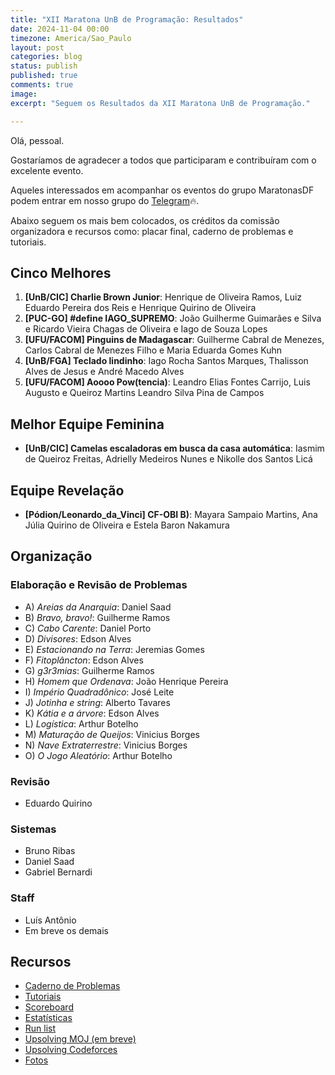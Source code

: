 ```yaml
---
title: "XII Maratona UnB de Programação: Resultados"
date: 2024-11-04 00:00
timezone: America/Sao_Paulo
layout: post
categories: blog
status: publish
published: true
comments: true
image:
excerpt: "Seguem os Resultados da XII Maratona UnB de Programação."

---
```


Olá, pessoal.

Gostaríamos de agradecer a todos que participaram e contribuíram com o excelente evento.

Aqueles interessados em acompanhar os eventos do grupo MaratonasDF podem entrar
em nosso grupo do [Telegram](https://t.me/maratonasdf)🔥.

Abaixo seguem os mais bem colocados, os créditos da comissão organizadora e recursos como: placar final, caderno de problemas e tutoriais.

## Cinco Melhores

1. **[UnB/CIC] Charlie Brown Junior**: Henrique de Oliveira Ramos, Luiz Eduardo Pereira dos Reis e Henrique Quirino de Oliveira
2. **[PUC-GO] #define IAGO_SUPREMO**: João Guilherme Guimarães e Silva e Ricardo
   Vieira Chagas de Oliveira e Iago de Souza Lopes
3. **[UFU/FACOM] Pinguins de Madagascar**: Guilherme Cabral de Menezes, Carlos
   Cabral de Menezes Filho e Maria Eduarda Gomes Kuhn
4. **[UnB/FGA] Teclado lindinho**: Iago Rocha Santos Marques, Thalisson Alves de
   Jesus e André Macedo Alves
5. **[UFU/FACOM] Aoooo Pow(tencia)**: Leandro Elias Fontes Carrijo, Luis Augusto
   e Queiroz Martins Leandro Silva Pina de Campos

## Melhor Equipe Feminina

- **[UnB/CIC] Camelas escaladoras em busca da casa automática**: Iasmim de
  Queiroz Freitas, Adrielly Medeiros Nunes e Nikolle dos Santos Licá

## Equipe Revelação

- **[Pódion/Leonardo_da_Vinci] CF-OBI B)**: Mayara Sampaio Martins, Ana Júlia
  Quirino de Oliveira e Estela Baron Nakamura

## Organização

### Elaboração e Revisão de Problemas

- A) *Areias da Anarquia*: Daniel Saad
- B) *Bravo, bravo!*: Guilherme Ramos
- C) *Cabo Carente*: Daniel Porto
- D) *Divisores*: Edson Alves
- E) *Estacionando na Terra*: Jeremias Gomes
- F) *Fitoplâncton*: Edson Alves
- G) *g3r3mias*: Guilherme Ramos
- H) *Homem que Ordenava*: João Henrique Pereira  
- I) *Império Quadradônico*: José Leite
- J) *Jotinha e string*: Alberto Tavares
- K) *Kátia e a árvore*: Edson Alves
- L) *Logística*: Arthur Botelho
- M) *Maturação de Queijos*: Vinicius Borges
- N) *Nave Extraterrestre*: Vinicius Borges
- O) *O Jogo Aleatório*: Arthur Botelho

### Revisão

- Eduardo Quirino

### Sistemas

- Bruno Ribas
- Daniel Saad
- Gabriel Bernardi

### Staff

- Luís Antônio
- Em breve os demais

## Recursos

- [Caderno de Problemas]({{site.url}}/assets/12-mdp-unb/caderno-12-mdp-unb.pdf)
- [Tutoriais]({{site.url}}/assets/12-mdp-unb/tutoriais.pdf)
- [Scoreboard]({{site.url}}/assets/12-mdp-unb/scoreboard.html)
- [Estatísticas]({{site.url}}/assets/12-mdp-unb/estatisticas.html)
- [Run list]({{site.url}}/assets/12-mdp-unb/runlist.html)
- [Upsolving MOJ (em breve)](https://moj.naquadah.com.br/cgi-bin/index.sh)
- [Upsolving Codeforces](https://codeforces.com/group/btcK4I5D5f/contest/564296)
- [Fotos](https://tinyurl.com/xiimdpunb)